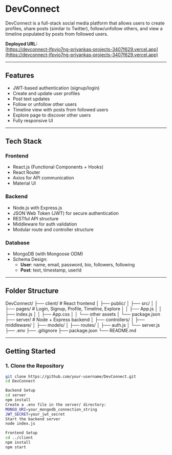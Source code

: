 # DevConnect

DevConnect is a full-stack social media platform that allows users to create profiles, share posts (similar to Twitter), follow/unfollow others, and view a timeline populated by posts from followed users.

**Deployed URL:**  
[https://devconnect-lfpvjo7ng-priyankas-projects-3407f629.vercel.app](https://devconnect-lfpvjo7ng-priyankas-projects-3407f629.vercel.app)

---

## Features

- JWT-based authentication (signup/login)
- Create and update user profiles
- Post text updates
- Follow or unfollow other users
- Timeline view with posts from followed users
- Explore page to discover other users
- Fully responsive UI

---

## Tech Stack

### Frontend
- React.js (Functional Components + Hooks)
- React Router
- Axios for API communication
- Material UI

### Backend
- Node.js with Express.js
- JSON Web Token (JWT) for secure authentication
- RESTful API structure
- Middleware for auth validation
- Modular route and controller structure

### Database
- MongoDB (with Mongoose ODM)
- Schema Design:
  - **User**: name, email, password, bio, followers, following
  - **Post**: text, timestamp, userId

---

## Folder Structure
DevConnect/
├── client/ # React frontend
│ ├── public/
│ ├── src/
│ │ ├── pages/ # Login, Signup, Profile, Timeline, Explore
│ │ ├── App.js
│ │ ├── index.js
│ │ ├── App.css
│ │ └── other assets
│ └── package.json
├── server/ # Node + Express backend
│ ├── controllers/
│ ├── middleware/
│ ├── models/
│ ├── routes/
│ ├── auth.js
│ └── server.js
├── .env
├── .gitignore
├── package.json
└── README.md

---

## Getting Started

### 1. Clone the Repository

```bash
git clone https://github.com/your-username/DevConnect.git
cd DevConnect

Backend Setup
cd server
npm install
Create a .env file in the server/ directory:
MONGO_URI=your_mongodb_connection_string
JWT_SECRET=your_jwt_secret
Start the backend server
node index.js

Frontend Setup
cd ../client
npm install
npm start

